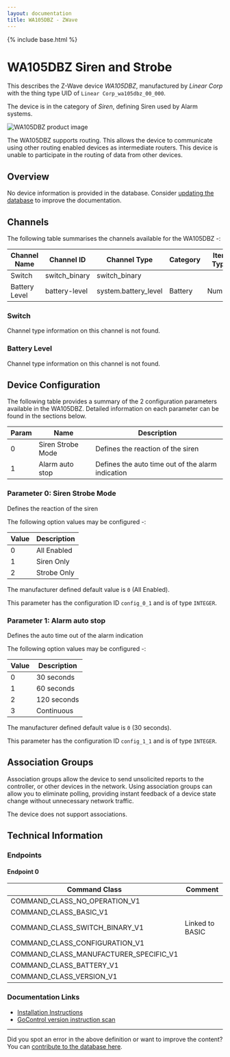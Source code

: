 ```yaml
---
layout: documentation
title: WA105DBZ - ZWave
---
```


{% include base.html %}

# WA105DBZ Siren and Strobe
This describes the Z-Wave device *WA105DBZ*, manufactured by *Linear Corp* with the thing type UID of ```Linear Corp_wa105dbz_00_000```.

The device is in the category of *Siren*, defining Siren used by Alarm systems.

![WA105DBZ product image](https://opensmarthouse.org/assets/zwave/attachments/365/wa105dbz.JPG)


The WA105DBZ supports routing. This allows the device to communicate using other routing enabled devices as intermediate routers.  This device is unable to participate in the routing of data from other devices.

## Overview

No device information is provided in the database. Consider [updating the database](https://www.opensmarthouse.org/zwavedatabase/365) to improve the documentation.

## Channels

The following table summarises the channels available for the WA105DBZ -:

| Channel Name | Channel ID | Channel Type | Category | Item Type |
|--------------|------------|--------------|----------|-----------|
| Switch | switch_binary | switch_binary |  |  | 
| Battery Level | battery-level | system.battery_level | Battery | Number |

### Switch
Channel type information on this channel is not found.

### Battery Level
Channel type information on this channel is not found.



## Device Configuration

The following table provides a summary of the 2 configuration parameters available in the WA105DBZ.
Detailed information on each parameter can be found in the sections below.

| Param | Name  | Description |
|-------|-------|-------------|
| 0 | Siren Strobe Mode | Defines the reaction of the siren |
| 1 | Alarm auto stop | Defines the auto time out of the alarm indication |

### Parameter 0: Siren Strobe Mode

Defines the reaction of the siren

The following option values may be configured -:

| Value  | Description |
|--------|-------------|
| 0 | All Enabled |
| 1 | Siren Only |
| 2 | Strobe Only |

The manufacturer defined default value is ```0``` (All Enabled).

This parameter has the configuration ID ```config_0_1``` and is of type ```INTEGER```.


### Parameter 1: Alarm auto stop

Defines the auto time out of the alarm indication

The following option values may be configured -:

| Value  | Description |
|--------|-------------|
| 0 | 30 seconds |
| 1 | 60 seconds |
| 2 | 120 seconds |
| 3 | Continuous |

The manufacturer defined default value is ```0``` (30 seconds).

This parameter has the configuration ID ```config_1_1``` and is of type ```INTEGER```.


## Association Groups

Association groups allow the device to send unsolicited reports to the controller, or other devices in the network. Using association groups can allow you to eliminate polling, providing instant feedback of a device state change without unnecessary network traffic.

The device does not support associations.
## Technical Information

### Endpoints

#### Endpoint 0

| Command Class | Comment |
|---------------|---------|
| COMMAND_CLASS_NO_OPERATION_V1| |
| COMMAND_CLASS_BASIC_V1| |
| COMMAND_CLASS_SWITCH_BINARY_V1| Linked to BASIC|
| COMMAND_CLASS_CONFIGURATION_V1| |
| COMMAND_CLASS_MANUFACTURER_SPECIFIC_V1| |
| COMMAND_CLASS_BATTERY_V1| |
| COMMAND_CLASS_VERSION_V1| |

### Documentation Links

* [Installation Instructions](https://www.opensmarthouse.org/zwavedatabase/365/WA105DBZ-install.pdf)
* [GoControl version instruction scan](https://www.opensmarthouse.org/zwavedatabase/365/GoControl-Siren.pdf)

---

Did you spot an error in the above definition or want to improve the content?
You can [contribute to the database here](https://www.opensmarthouse.org/zwavedatabase/365).
